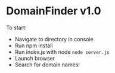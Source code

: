 
# DomainFinder v1.0

To start:

  - Navigate to directory in console
  - Run npm install
  - Run index.js with node `node server.js`
  - Launch browser
  - Search for domain names!
